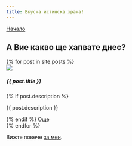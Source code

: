 ```yaml
---
title: Вкусна истинска храна!
---
```

<a href="/index.html" class="sticky-top link-primary link-offset-2">Начало</a>

<h2 class="text-center">А Вие какво ще хапвате днес?</h2>

<div class="container">
{% for post in site.posts %}
    <div class="card mb-3 mx-auto" style="max-width: 640px;">
    <div class="row g-0">
        <div class="col-lg-4">
        <img src="{{ post.imagePaths[0] }}" class="img-fluid rounded">
        </div>
        <div class="col-lg-8">
        <div class="card-body">
            <h5 class="card-title">{{ post.title }}</h5>
{% if post.description %}
            <p class="card-text">{{ post.description }}</p>
{% endif %}
            <a href="{{ post.url }}" class="card-link">Още</a>
        </div>
        </div>
    </div>
    </div>
{% endfor %}
</div>

Вижте повече [за мен](/about.html).
